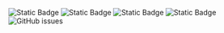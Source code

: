 ![Static Badge](https://img.shields.io/badge/blacklists-60-000000) ![Static Badge](https://img.shields.io/badge/blacklisted-3177858-cc0000) ![Static Badge](https://img.shields.io/badge/whitelisted-2243-00CC00) ![Static Badge](https://img.shields.io/badge/streaming_blacklist-28107-000000) ![GitHub issues](https://img.shields.io/github/issues/fabriziosalmi/blacklists)
